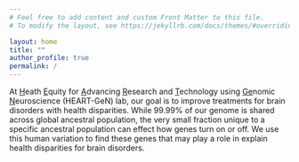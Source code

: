 ```yaml
---
# Feel free to add content and custom Front Matter to this file.
# To modify the layout, see https://jekyllrb.com/docs/themes/#overriding-theme-defaults

layout: home
title: ""
author_profile: true
permalink: /
---
```


At <ins>H</ins>eath <ins>E</ins>quity for <ins>A</ins>dvancing
<ins>R</ins>esearch and <ins>T</ins>echnology using
<ins>Ge</ins>nomic <ins>N</ins>euroscience (HEART-GeN) lab, our
goal is to improve treatments for brain disorders with health disparities.
While 99.99\% of our genome is shared across global ancestral population,
the very small fraction unique to a specific ancestral population
can effect how genes turn on or off. We use this human variation
to find these genes that may play a role in explain health
disparities for brain disorders.
